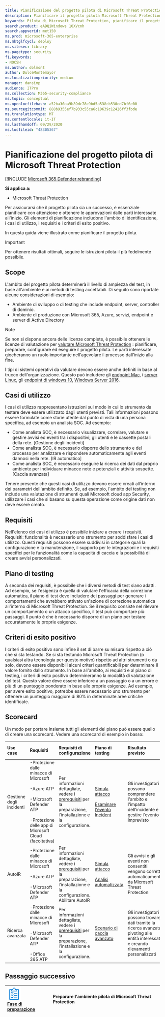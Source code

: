 ```yaml
---
title: Pianificazione del progetto pilota di Microsoft Threat Protection
description: Pianificare il progetto pilota Microsoft Threat Protection con le parti interessate per gestire le aspettative e garantire esito positivo.
keywords: Pilota di Microsoft Threat Protection, pianificare il progetto pilota di Microsoft Threat Protection, valutare Microsoft Threat Protection in produzione, Microsoft Threat Protection Project pilota, sicurezza cibernetica, Advanced Persistent Threat, sicurezza aziendale, dispositivi, dispositivo, identità, utenti, dati, applicazioni, incidenti, analisi automatizzata e correzione, ricerca avanzata
search.product: eADQiWindows 10XVcnh
search.appverid: met150
ms.prod: microsoft-365-enterprise
ms.mktglfcycl: deploy
ms.sitesec: library
ms.pagetype: security
f1.keywords:
- NOCSH
ms.author: dolmont
author: DulceMontemayor
ms.localizationpriority: medium
manager: dansimp
audience: ITPro
ms.collection: M365-security-compliance
ms.topic: conceptual
ms.openlocfilehash: a52ba30aa9b89dc78e9bd5a538cb530cd7bf6e00
ms.sourcegitcommit: 888b9355ef7b933c55ca6c18639c12426ff3fbde
ms.translationtype: MT
ms.contentlocale: it-IT
ms.lasthandoff: 09/29/2020
ms.locfileid: "48305367"
---
```

# <a name="planning-your-pilot-microsoft-threat-protection-project"></a>Pianificazione del progetto pilota di Microsoft Threat Protection 

[!INCLUDE [Microsoft 365 Defender rebranding](../includes/microsoft-defender.md)]


**Si applica a:**
- Microsoft Threat Protection

Per assicurarsi che il progetto pilota sia un successo, è essenziale pianificare con attenzione e ottenere le approvazioni dalle parti interessate all'inizio. Gli elementi di pianificazione includono l'ambito di identificazione, i casi di utilizzo, i requisiti e i criteri di esito positivo. 

In questa guida viene illustrato come pianificare il progetto pilota. 

>[!IMPORTANT]
>Per ottenere risultati ottimali, seguire le istruzioni pilota il più fedelmente possibile.


## <a name="scope"></a>Scope

L'ambito del progetto pilota determinerà il livello di ampiezza del test, in base all'ambiente e ai metodi di testing accettabili. Di seguito sono riportate alcune considerazioni di esempio:
- Ambiente di sviluppo o di testing che include endpoint, server, controller di dominio.
- Ambiente di produzione con Microsoft 365, Azure, servizi, endpoint e server di Active Directory

>[!NOTE]
>Se non si dispone ancora delle licenze complete, è possibile ottenere le licenze di valutazione per [valutare Microsoft Threat Protection](https://aka.ms/mtp-trial-lab) : pianificare, preparare, configurare ed eseguire il progetto pilota. Le parti interessate giocheranno un ruolo importante nell'agevolare il processo dall'inizio alla fine.

I tipi di sistemi operativi da valutare devono essere anche definiti in base al trucco dell'organizzazione. Questo può includere gli [endpoint Mac](https://docs.microsoft.com/windows/security/threat-protection/microsoft-defender-atp/microsoft-defender-atp-mac#system-requirements), i [server Linux](https://docs.microsoft.com/windows/security/threat-protection/microsoft-defender-atp/microsoft-defender-atp-linux#system-requirements), gli [endpoint di windows 10](https://docs.microsoft.com/windows/security/threat-protection/microsoft-defender-atp/minimum-requirements#supported-windows-versions), [Windows Server 2016](https://docs.microsoft.com/windows/security/threat-protection/microsoft-defender-atp/minimum-requirements#supported-windows-versions).

## <a name="use-cases"></a>Casi di utilizzo

I casi di utilizzo rappresentano istruzioni sul modo in cui lo strumento da testare deve essere utilizzato dagli utenti previsti. Tali informazioni possono essere formulate come storie utente dal punto di vista di una persona specifica, ad esempio un analista SOC. Ad esempio:
- Come analista SOC, è necessario visualizzare, correlare, valutare e gestire avvisi ed eventi tra i dispositivi, gli utenti e le cassette postali della rete. [Gestione degli incidenti]
- Come analista SOC, è necessario disporre dello strumento e del processo per analizzare e rispondere automaticamente agli eventi dannosi nella rete. [IR automatico]
- Come analista SOC, è necessario eseguire la ricerca dei dati dal proprio ambiente per individuare minacce note e potenziali e attività sospette. [Caccia avanzata]

Tenere presente che questi casi di utilizzo devono essere creati all'interno dei parametri dell'ambito definito. Se, ad esempio, l'ambito del testing non include una valutazione di strumenti quali Microsoft cloud app Security, utilizzare i casi che si basano su questa operazione come origine dati non deve essere creato.

## <a name="requirements"></a>Requisiti

Nell'elenco dei casi di utilizzo è possibile iniziare a creare i requisiti. Requisiti: funzionalità è necessario uno strumento per soddisfare i casi di utilizzo. Questi requisiti possono essere suddivisi in categorie quali la configurazione e la manutenzione, il supporto per le integrazioni e i requisiti specifici per le funzionalità come la capacità di caccia e la possibilità di creare avvisi personalizzati.

## <a name="test-plan"></a>Piano di testing

A seconda dei requisiti, è possibile che i diversi metodi di test siano adatti. Ad esempio, se l'esigenza è quella di valutare l'efficacia della correzione automatica, il piano di test deve includere dei passaggi per generare i comportamenti che avrebbero attivato un'azione di correzione automatica all'interno di Microsoft Threat Protection. Se il requisito consiste nel rilevare un comportamento o un attacco specifico, il test può comportare più passaggi. Il punto è che è necessario disporre di un piano per testare accuratamente le proprie esigenze.

## <a name="success-criteria"></a>Criteri di esito positivo

I criteri di esito positivo sono infine il set di barre su misura rispetto a ciò che si sta testando. Se si sta testando Microsoft Threat Protection (o qualsiasi altra tecnologia per questo motivo) rispetto ad altri strumenti o da solo, devono essere disponibili alcuni criteri quantificabili per determinare il valore fornito dallo strumento. In base all'ambito, ai requisiti e al piano di testing, i criteri di esito positivo determineranno la modalità di valutazione del test. Questo valore deve essere inferiore a un passaggio o a un errore e più di un punteggio ponderato in base alle proprie esigenze. Ad esempio, per avere esito positivo, potrebbe essere necessario uno strumento per ottenere un punteggio maggiore di 80% in determinate aree critiche identificate.

## <a name="scorecard"></a>Scorecard

Un modo per portare insieme tutti gli elementi del piano può essere quello di creare una scorecard. Vedere una scorecard di esempio in basso:

|**Use case**|**Requisiti**|**Requisiti di configurazione**|**Piano di testing**|**Risultato previsto**|**Stato del test**|**Punteggio**|**Note**|
|:-------|:-------|:-------|:-------|:-------|:-------|:-------|:-------|
|Gestione degli incidenti|-Protezione dalle minacce di Microsoft </br></br>-Azure ATP </br></br>-Microsoft Defender ATP </br></br>-Protezione delle app di Microsoft Cloud (facoltativa)|Per informazioni dettagliate, vedere i [prerequisiti](https://aka.ms/mtp-trial-lab) per la preparazione, l'installazione e la configurazione. |[Simula attacco](mtp-pilot-simulate.md) <br></br>[Esaminare l'evento Incident](https://docs.microsoft.com/microsoft-365/security/mtp/mtp-pilot-simulate#investigate-an-incident) |Gli investigatori possono comprendere l'ambito e l'impatto dell'incidente e gestire l'evento imprevisto||||
|AutoIR|-Protezione dalle minacce di Microsoft </br></br>-Azure ATP </br></br>-Microsoft Defender ATP |Per informazioni dettagliate, vedere i [prerequisiti](https://aka.ms/mtp-trial-lab) per la preparazione, l'installazione e la configurazione. <br>Abilitare AutoIR  |[Simula attacco](mtp-pilot-simulate.md) <br></br>[Analisi automatizzata](https://docs.microsoft.com/microsoft-365/security/mtp/mtp-pilot-simulate.md#automated-investigation-and-remediation) |Gli avvisi e gli eventi non consentiti vengono corretti automaticamente da Microsoft Threat Protection||||
|Ricerca avanzata|-Protezione dalle minacce di Microsoft </br></br>-Microsoft Defender ATP </br></br>-Office 365 ATP   |Per informazioni dettagliate, vedere i [prerequisiti](https://aka.ms/mtp-trial-lab) per la preparazione, l'installazione e la configurazione.|[Scenario di caccia avanzato](https://docs.microsoft.com/microsoft-365/security/mtp/mtp-pilot-simulate.md#advanced-hunting-scenario) |Gli investigatori possono trovare dati tramite la ricerca avanzata, pivoting alle entità interessate e creando rilevamenti personalizzati||||



## <a name="next-step"></a>Passaggio successivo
|![Fase di preparazione](../../media/prepare.png) <br>[Fase di preparazione](prepare-mtpeval.md) | Preparare l'ambiente pilota di Microsoft Threat Protection
|:-------|:-----|
